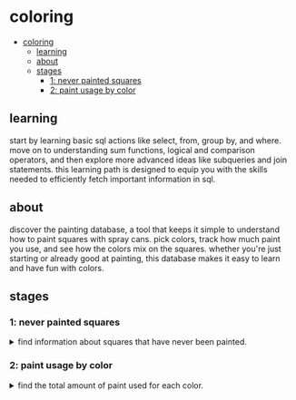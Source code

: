 # coloring

- [coloring](#coloring)
  - [learning](#learning)
  - [about](#about)
  - [stages](#stages)
    - [1: never painted squares](#1-never-painted-squares)
    - [2: paint usage by color](#2-paint-usage-by-color)

## learning
start by learning basic sql actions like select, from, group by, and where. move on to understanding sum functions, logical and comparison operators, and then explore more advanced ideas like subqueries and join statements. this learning path is designed to equip you with the skills needed to efficiently fetch important information in sql.

## about
discover the painting database, a tool that keeps it simple to understand how to paint squares with spray cans. pick colors, track how much paint you use, and see how the colors mix on the squares. whether you're just starting or already good at painting, this database makes it easy to learn and have fun with colors.

## stages
### 1: never painted squares
<details>
<summary>find information about squares that have never been painted.</summary>

#### 1.1 description
as a newbie to the world of spray paint, you embark on a journey to explore a canvas made up of never-painted squares. wanting to understand untouched spaces, you seek information about areas that have not yet been decorated with vibrant colors, revealing untouched corners of this creative landscape.

#### 1.2 objectives
- identify the id and `name` of squares that have never been painted from the `square` table in the coloring database. to determine if a square has not been painted, it must be absent in the `painting` table. ensure the results are sorted by square names in descending order. the column order is essential.

take a look at the following database structure:

![db design](./db.png)

explanation of the database:

- the square** table represents individual squares that can be painted using spray cans. it contains the following columns:
  - id: a unique identifier for each square.
  - name: the name or label associated with the square.
- the spray** table contains information about different spray paint cans. it includes the following columns:
  - id: a unique identifier for each spray can.
  - name: the name or label associated with the spray can.
  - color: the color of the spray can, is represented only by a single character ('r' for red, 'g' for green, 'b' for blue).
- the painting** table is used to track the painting activity on squares using spray cans. it includes the following columns:
  - datetime: the timestamp indicating when the painting occurred with an accuracy of a second, not milliseconds.
  - square_id: a reference to the square being painted, linking to the id column in the square table.
  - spray_id: a reference to the spray can be used for painting, linking to the id column in the spray table.
  - volume: the amount of paint applied during the painting process.

additional information and rules to consider:

- the volume of the spray can is initially set to 255, and it decreases as the can is used for painting.
- the color of the square is determined by the rgb rule, with (r=0, g=0, b=0) representing black and (r=255, g=255, b=255) representing white.
- the entry in the painting table reduces the amount of paint in the spray can by the specified volume column and increases the amount of paint in the square by the same amount.
- the volume value should be in the range of 0 < volume <= 255.
- the amount of paint in a square of the same color cannot exceed 255, and the amount of paint in a spray can not be less than zero.

**table names are case-sensitive.

click on the [link](https://cogniterra.org/media/attachments/lesson/35379/Database.sql) to download the sql query for creating the database.

#### 1.3 examples
_square table example_:

id|name
:-:|:-:
1|square1
2|square2
3|square3
4|square4
5|square5

_painting table example_:
datetime|square_id|spray_id|volume
:-:|:-:|:-:|:-:
2020-01-01 01:13:36|1|1|255
2020-01-01 02:13:36|1|2|255
2020-01-01 03:13:36|3|3|100
2020-01-01 04:13:36|3|3|155
2020-01-01 05:13:36|5|4|10

_from the data presented in the table above, it is evident that squares with ids `2` and `4` are those that do not participate in the painting process because they are absent in the painting table. the output table, after identifying squares that have never been painted, with the ordering of square names in descending order:
mysql query output_

id|name
:-:|:-:
4|square4
2|square2

_from the output above, it can be seen that the order of the columns is `id` -> `name`_

query template:
```sql
select id, name ...;
```

</details>

### 2: paint usage by color
<details>
<summary>find the total amount of paint used for each color.</summary>

#### 2.1 description
after checking out the squares without paint, you're now curious about the colors used. your next step is to find out how much paint was used for each color, exploring the variety of colors that have touched your canvas.

#### 2.2 objectives
- identify the `color` from the `spray` table and sum of `total_paint_used` from the `painting` table in the colorino database. to achieve this, use a query that selects the color from the spray table and calculates the sum of paint volume from the painting table for each color. the column order is essential. ensure that results are ordered by the `total_paint_used`. use the `group by` and `join` functions to solve the question.

#### 2.3 examples
spray table example:
id|name|color
:-:|:-:|:-:
1|baloon1|r
2|baloon2|b
3|baloon3|g
4|baloon4|r

painting table example:
datetime|square_id|spray_id|volume
:-:|:-:|:-:|:-:
2020-01-01 01:13:36|1|1|255
2020-01-01 02:13:36|1|2|205
2020-01-01 03:13:36|1|3|100
2020-01-01 04:13:36|1|3|100
2020-01-01 05:13:36|2|4|50

from the data presented in the table above, it is evident that spray cans with ids `1` and `4` are both red, and from the painting it is clear that in sum both of them painted squares with a total amount of volume equal to `305`. similarly, the total amount for other colors is calculated. the output table, after identifying the amount of spray used for each color, with the ordering of `total_paint_used` in ascending order:
mysql query output 

color|total_paint_used
:-:|:-:
r|305
b|205
g|200

from the output above, it can be seen that the order of the columns is color-> total_paint_used
query template:

```sql
select s.color, sum(p.volume) as total_paint_used ...
```

</details>

<!--
:%s/\(Sample \(Input\|Output\) \d:\)\n\(.*\)/```\r\r**\1**\r```\3/gc

### 0: 
<details>
<summary></summary>

#### 0.1 description

#### 0.2 objectives

#### 0.3 examples

</details>
-->


